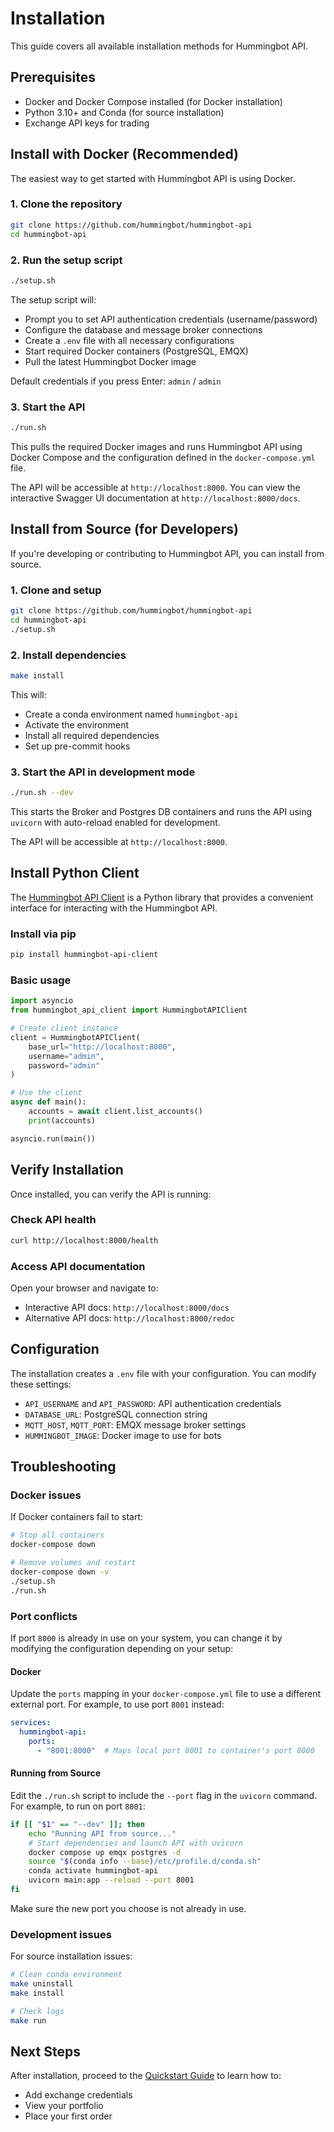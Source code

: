 # Installation

This guide covers all available installation methods for Hummingbot API.

## Prerequisites

- Docker and Docker Compose installed (for Docker installation)
- Python 3.10+ and Conda (for source installation)
- Exchange API keys for trading

## Install with Docker (Recommended)

The easiest way to get started with Hummingbot API is using Docker.

### 1. Clone the repository

```bash
git clone https://github.com/hummingbot/hummingbot-api
cd hummingbot-api
```

### 2. Run the setup script

```bash
./setup.sh
```

The setup script will:

- Prompt you to set API authentication credentials (username/password)
- Configure the database and message broker connections
- Create a `.env` file with all necessary configurations
- Start required Docker containers (PostgreSQL, EMQX)
- Pull the latest Hummingbot Docker image

Default credentials if you press Enter: `admin` / `admin`

### 3. Start the API

```bash
./run.sh
```

This pulls the required Docker images and runs Hummingbot API using Docker Compose and the configuration defined in the `docker-compose.yml` file.

The API will be accessible at `http://localhost:8000`. You can view the interactive Swagger UI documentation at `http://localhost:8000/docs`.

## Install from Source (for Developers)

If you're developing or contributing to Hummingbot API, you can install from source.

### 1. Clone and setup

```bash
git clone https://github.com/hummingbot/hummingbot-api
cd hummingbot-api
./setup.sh
```

### 2. Install dependencies

```bash
make install
```

This will:
- Create a conda environment named `hummingbot-api`
- Activate the environment
- Install all required dependencies
- Set up pre-commit hooks

### 3. Start the API in development mode

```bash
./run.sh --dev
```

This starts the Broker and Postgres DB containers and runs the API using `uvicorn` with auto-reload enabled for development.

The API will be accessible at `http://localhost:8000`.

## Install Python Client

The [Hummingbot API Client](https://github.com/hummingbot/hummingbot-api-client) is a Python library that provides a convenient interface for interacting with the Hummingbot API.

### Install via pip

```bash
pip install hummingbot-api-client
```

### Basic usage

```python
import asyncio
from hummingbot_api_client import HummingbotAPIClient

# Create client instance
client = HummingbotAPIClient(
    base_url="http://localhost:8000",
    username="admin",
    password="admin"
)

# Use the client
async def main():
    accounts = await client.list_accounts()
    print(accounts)

asyncio.run(main())
```

## Verify Installation

Once installed, you can verify the API is running:

### Check API health

```bash
curl http://localhost:8000/health
```

### Access API documentation

Open your browser and navigate to:
- Interactive API docs: `http://localhost:8000/docs`
- Alternative API docs: `http://localhost:8000/redoc`

## Configuration

The installation creates a `.env` file with your configuration. You can modify these settings:

- `API_USERNAME` and `API_PASSWORD`: API authentication credentials
- `DATABASE_URL`: PostgreSQL connection string
- `MQTT_HOST`, `MQTT_PORT`: EMQX message broker settings
- `HUMMINGBOT_IMAGE`: Docker image to use for bots

## Troubleshooting

### Docker issues

If Docker containers fail to start:

```bash
# Stop all containers
docker-compose down

# Remove volumes and restart
docker-compose down -v
./setup.sh
./run.sh
```

### Port conflicts

If port `8000` is already in use on your system, you can change it by modifying the configuration depending on your setup:

#### **Docker**

Update the `ports` mapping in your `docker-compose.yml` file to use a different external port. For example, to use port `8001` instead:

```yaml
services:
  hummingbot-api:
    ports:
      - "8001:8000"  # Maps local port 8001 to container's port 8000
```

#### **Running from Source**

Edit the `./run.sh` script to include the `--port` flag in the `uvicorn` command. For example, to run on port `8001`:

```bash
if [[ "$1" == "--dev" ]]; then
    echo "Running API from source..."
    # Start dependencies and launch API with uvicorn
    docker compose up emqx postgres -d
    source "$(conda info --base)/etc/profile.d/conda.sh"
    conda activate hummingbot-api
    uvicorn main:app --reload --port 8001
fi
```

Make sure the new port you choose is not already in use.

### Development issues

For source installation issues:

```bash
# Clean conda environment
make uninstall
make install

# Check logs
make run
```

## Next Steps

After installation, proceed to the [Quickstart Guide](/hummingbot-api/quickstart) to learn how to:
- Add exchange credentials
- View your portfolio
- Place your first order
